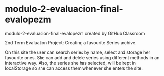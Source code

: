 # modulo-2-evaluacion-final-evalopezm
modulo-2-evaluacion-final-evalopezm created by GitHub Classroom


2nd Term Evaluation Project: Creating a favourite Series archive.

On this site the user can search series by name, select and storage her favourite ones. 
She can add and delete series using different methods in an interactive way.
Also, the series she has selected, will be kept in localStorage so she can access them whenever she enters the site.
